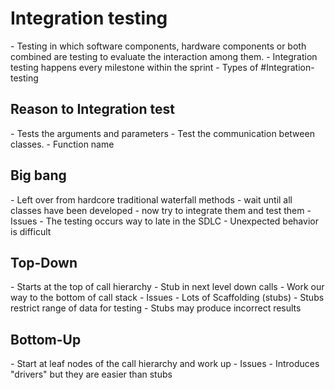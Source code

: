 <h1>Integration testing</h1>
	- Testing in which software components, hardware components or both combined are testing to evaluate the interaction among them.
	- Integration testing happens every milestone within the sprint
	- Types of #Integration-testing

<h2>Reason to Integration test</h2>
- Tests the arguments and parameters
- Test the communication between classes.
- Function name

<h2>Big bang</h2>
		- Left over from hardcore traditional waterfall methods
		- wait until all classes have been developed
		- now try to integrate them and test them
		- Issues
			- The testing occurs way to late in the SDLC
			- Unexpected behavior is difficult
<h2>Top-Down</h2>
	- Starts at the top of call hierarchy
	- Stub in next level down calls
	- Work our way to the bottom of call stack
	- Issues
		- Lots of Scaffolding (stubs)
		- Stubs restrict range of data for testing
		- Stubs may produce incorrect results

<h2>Bottom-Up</h2>
- Start at leaf nodes of the call hierarchy and work up
- Issues
	- Introduces "drivers" but they are easier than stubs
